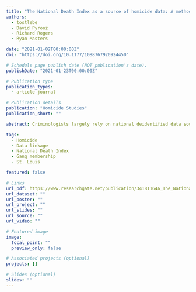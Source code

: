 ```yaml
---
title: "The National Death Index as a source of homicide data: A methodological exposition of promises and pitfalls for criminologists"
authors:
  - tostlebe
  - David Pyrooz
  - Richard Rogers
  - Ryan Masters

date: "2021-01-02T00:00:00Z"
doi: "https://doi.org/10.1177/1088767920924450"

# Schedule page publish date (NOT publication's date).
publishDate: "2021-01-23T00:00:00Z"

# Publication type
publication_types:
  - article-journal

# Publication details
publication: "Homicide Studies"
publication_short: ""

abstract: Criminologists largely rely on national deidentified data sources to study homicide in the United States. The National Death Index (NDI), a comprehensive and well-established database compiled by the National Center for Health Statistics, is an untapped source of homicide data that offers identifiable linkages to other data sources while retaining national coverage. This study’s five aims follow. First, we review the data sources in articles published in Homicide Studies over the past decade. Second, we describe the NDI, including its origins, procedures, and uses. Third, we outline the procedures for linking a police gang intelligence database to the NDI. Fourth, we introduce the St. Louis Gang Member-Linked Mortality Files database, which is composed of 3,120 police-identified male gang members in the St. Louis area linked to NDI records. Finally, we report on preliminary cause-of-death findings. We conclude by outlining the benefits and drawbacks of the NDI as a source of homicide data for criminologists.

tags:
  - Homicide
  - Data linkage
  - National Death Index
  - Gang membership
  - St. Louis

featured: false

# Links
url_pdf: https://www.researchgate.net/publication/341811646_The_National_Death_Index_as_a_Source_of_Homicide_Data_A_Methodological_Exposition_of_Promises_and_Pitfalls_for_Criminologists
url_dataset: ""
url_poster: ""
url_project: ""
url_slides: ""
url_source: ""
url_video: ""

# Featured image
image:
  focal_point: ""
  preview_only: false

# Associated projects (optional)
projects: []

# Slides (optional)
slides: ""
---
```


